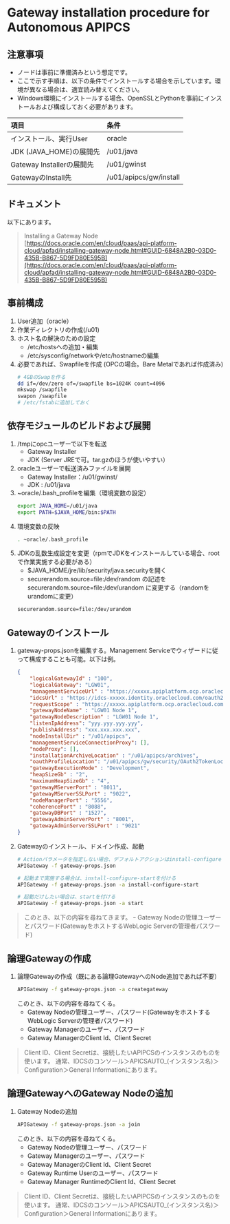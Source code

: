 # Gateway installation procedure for Autonomous APIPCS

## 注意事項

- ノードは事前に準備済みという想定です。
- ここで示す手順は、以下の条件でインストールする場合を示しています。環境が異なる場合は、適宜読み替えてください。
- Windows環境にインストールする場合、OpenSSLとPythonを事前にインストールおよび構成しておく必要があります。

| 項目 | 条件 |
|:--|:--|
| インストール、実行User | oracle |
| JDK (JAVA_HOME)の展開先 | /u01/java |
| Gateway Installerの展開先 | /u01/gwinst |
| GatewayのInstall先 | /u01/apipcs/gw/install |

## ドキュメント

以下にあります。
> Installing a Gateway Node <br/>
> [https://docs.oracle.com/en/cloud/paas/api-platform-cloud/apfad/installing-gateway-node.html#GUID-6848A2B0-03D0-435B-B867-5D9FD80E595B](https://docs.oracle.com/en/cloud/paas/api-platform-cloud/apfad/installing-gateway-node.html#GUID-6848A2B0-03D0-435B-B867-5D9FD80E595B)

## 事前構成

1. User追加（oracle）
1. 作業ディレクトリの作成(/u01)
1. ホスト名の解決のための設定
    - /etc/hostsへの追加・編集
    - /etc/sysconfig/networkや/etc/hostnameの編集
1. 必要であれば、Swapfileを作成 (OPCの場合。Bare Metalであれば作成済み)
    ```bash
    # 4GBのSwapを作る
    dd if=/dev/zero of=/swapfile bs=1024K count=4096
    mkswap /swapfile
    swapon /swapfile
    # /etc/fstabに追加しておく
    ```

## 依存モジュールのビルドおよび展開

1. /tmpにopcユーザーで以下を転送
    - Gateway Installer
    - JDK (Server JREで可。tar.gzのほうが使いやすい）
1. oracleユーザーで転送済みファイルを展開
    - Gateway Installer：/u01/gwinst/
    - JDK : /u01/java
1. ~oracle/.bash_profileを編集（環境変数の設定）
    ```bash
    export JAVA_HOME=/u01/java
    export PATH=$JAVA_HOME/bin:$PATH
    ```
1. 環境変数の反映
    ```bash
    . ~oracle/.bash_profile
    ```
1. JDKの乱数生成設定を変更（rpmでJDKをインストールしている場合、rootで作業実施する必要がある）
    - $JAVA_HOME/jre/lib/security/java.securityを開く
    - securerandom.source=file:/dev/random の記述を securerandom.source=file:/dev/urandom に変更する（randomをurandomに変更）
    ```bash
    securerandom.source=file:/dev/urandom
    ```

## Gatewayのインストール

1. gateway-props.jsonを編集する。Management Serviceでウィザードに従って構成することも可能。以下は例。
    ```json
    {
        "logicalGatewayId" : "100",
        "logicalGateway": "LGW01",
        "managementServiceUrl" : "https://xxxxx.apiplatform.ocp.oraclecloud.com:443",
        "idcsUrl" : "https://idcs-xxxxx.identity.oraclecloud.com/oauth2/v1/token",
        "requestScope" : "https://xxxxx.apiplatform.ocp.oraclecloud.com:443.apiplatform",
        "gatewayNodeName" : "LGW01 Node 1",
        "gatewayNodeDescription" : "LGW01 Node 1",
        "listenIpAddress": "yyy.yyy.yyy.yyy",
        "publishAddress": "xxx.xxx.xxx.xxx",
        "nodeInstallDir" : "/u01/apipcs",
        "managementServiceConnectionProxy": [],
        "nodeProxy": [],
        "installationArchiveLocation" : "/u01/apipcs/archives",
        "oauthProfileLocation": "/u01/apipcs/gw/security/OAuth2TokenLocalEnforcerConfig.xml",
        "gatewayExecutionMode" : "Development",
        "heapSizeGb" : "2",
        "maximumHeapSizeGb" : "4",
        "gatewayMServerPort" : "8011",
        "gatewayMServerSSLPort" : "9022",
        "nodeManagerPort" : "5556",
        "coherencePort" : "8088",
        "gatewayDBPort" : "1527",
        "gatewayAdminServerPort" : "8001",
        "gatewayAdminServerSSLPort" : "9021"
    }
    ```
1. Gatewayのインストール、ドメイン作成、起動
    ```bash
    # Actionパラメータを指定しない場合、デフォルトアクションはinstall-configure
    APIGateway -f gateway-props.json

    # 起動まで実施する場合は、install-configure-startを付ける
    APIGateway -f gateway-props.json -a install-configure-start

    # 起動だけしたい場合は、startを付ける
    APIGateway -f gateway-props.json -a start
    ```
> このとき、以下の内容を尋ねてきます。
> ｰ Gateway Nodeの管理ユーザーとパスワード(GatewayをホストするWebLogic Serverの管理者パスワード)

## 論理Gatewayの作成

1. 論理Gatewayの作成（既にある論理GatewayへのNode追加であれば不要）
    ```bash
    APIGateway -f gateway-props.json -a creategateway
    ```
    このとき、以下の内容を尋ねてくる。
    - Gateway Nodeの管理ユーザー、パスワード(GatewayをホストするWebLogic Serverの管理者パスワード)
    - Gateway Managerのユーザー、パスワード
    - Gateway ManagerのClient Id、Client Secret

> Client ID、Client Secretは、接続したいAPIPCSのインスタンスのものを使います。
> 通常、IDCSのコンソール＞APICSAUTO_(インスタンス名)＞Configuration＞General Informationにあります。

## 論理GatewayへのGateway Nodeの追加

1. Gateway Nodeの追加
    ```bash
    APIGateway -f gateway-props.json -a join
    ```
    このとき、以下の内容を尋ねてくる。
    - Gateway Nodeの管理ユーザー、パスワード
    - Gateway Managerのユーザー、パスワード
    - Gateway ManagerのClient Id、Client Secret
    - Gateway Runtime Userのユーザー、パスワード
    - Gateway Manager RuntimeのClient Id、Client Secret

> Client ID、Client Secretは、接続したいAPIPCSのインスタンスのものを使います。
> 通常、IDCSのコンソール＞APICSAUTO_(インスタンス名)＞Configuration＞General Informationにあります。
